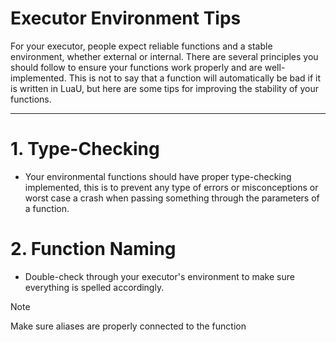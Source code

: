 # Executor Environment Tips

For your executor, people expect reliable functions and a stable environment, whether external or internal. There are several principles you should follow to ensure your functions work properly and are well-implemented. This is not to say that a function will automatically be bad if it is written in LuaU, but here are some tips for improving the stability of your functions.

---

# 1. Type-Checking
- Your environmental functions should have proper type-checking implemented, this is to prevent any type of errors or misconceptions or worst case a crash when passing something through the parameters of a function.

# 2. Function Naming
- Double-check through your executor's environment to make sure everything is spelled accordingly.
  
> [!NOTE]
> Make sure aliases are properly connected to the function
